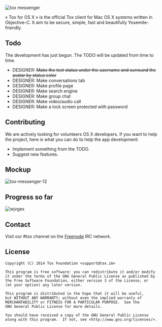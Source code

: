 ![tox messenger](https://cloud.githubusercontent.com/assets/2057765/5236781/1344dc32-784f-11e4-937a-15a655c79389.jpg)

« Tox for OS X » is the official Tox client for Mac OS X systems written in Objective-C. It aim to be secure, simple, fast and beautifully Yosemite-friendly.

Todo
-------

The development has just begun. The TODO will be updated from time to time.

- DESIGNER: <del>Make the text status under the username and surround the avatar by status color</del>
- DESIGNER: Make conversations tab
- DESIGNER: Make profile page
- DESIGNER: Make search engine
- DESIGNER: Make group chat
- DESIGNER: Make video/audio call
- DESIGNER: Make a lock screen protected with password

Contributing
------------

We are actively looking for volunteers OS X developers. If you want to help the project, here is what you can do to help the app development:
- Implement something from the TODO.
- Suggest new features.

Mockup
-------

![tox-messenger-12](https://cloud.githubusercontent.com/assets/2057765/5236904/68e8ce66-785c-11e4-8ea1-efcb1b637425.png)

Progress so far
-----------
![wjvgex](https://cloud.githubusercontent.com/assets/2031258/5236895/5f22d94a-7810-11e4-9713-c4500307c34a.png)

Contact
-------

Visit our #tox channel on the [Freenode](https://freenode.net/) IRC network.

License
-------

    Copyright (C) 2014 Tox Foundation <support@tox.im>

    This program is free software: you can redistribute it and/or modify
    it under the terms of the GNU General Public License as published by
    the Free Software Foundation, either version 3 of the License, or
    (at your option) any later version.

    This program is distributed in the hope that it will be useful,
    but WITHOUT ANY WARRANTY; without even the implied warranty of
    MERCHANTABILITY or FITNESS FOR A PARTICULAR PURPOSE.  See the
    GNU General Public License for more details.

    You should have received a copy of the GNU General Public License
    along with this program.  If not, see <http://www.gnu.org/licenses/>.
    
